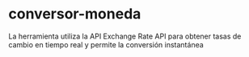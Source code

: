 # conversor-moneda
La herramienta utiliza la API Exchange Rate API para obtener tasas de cambio en tiempo real y permite la conversión instantánea
